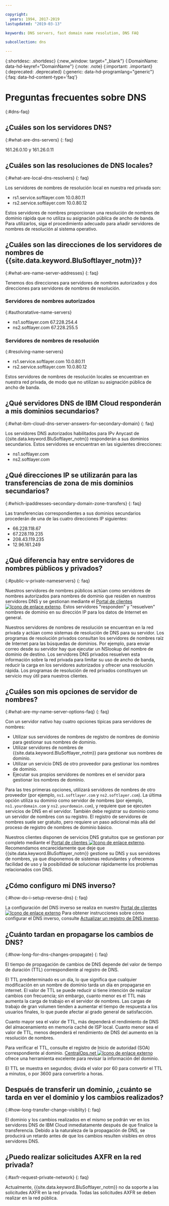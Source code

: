 ```yaml
---

copyright:
  years: 1994, 2017-2019
lastupdated: "2019-03-13"

keywords: DNS servers, fast domain name resolution, DNS FAQ

subcollection: dns

---
```



{:shortdesc: .shortdesc}
{:new_window: target="_blank"}
{:DomainName: data-hd-keyref="DomainName"}
{:note: .note}
{:important: .important}
{:deprecated: .deprecated}
{:generic: data-hd-programlang="generic"}
{:faq: data-hd-content-type='faq'}


# Preguntas frecuentes sobre DNS
{:#dns-faq}

## ¿Cuáles son los servidores DNS?
{:#what-are-dns-servers}
{: faq}

161.26.0.10 y 161.26.0.11

## ¿Cuáles son las resoluciones de DNS locales?
{:#what-are-local-dns-resolvers}
{: faq}

Los servidores de nombres de resolución local en nuestra red privada son:

* rs1.service.softlayer.com 10.0.80.11
* rs2.service.softlayer.com 10.0.80.12

Estos servidores de nombres proporcionan una resolución de nombres de dominio rápida que no utiliza su asignación pública de ancho de banda. Para utilizarlos, siga el procedimiento adecuado para añadir servidores de nombres de resolución al sistema operativo.

## ¿Cuáles son las direcciones de los servidores de nombres de {{site.data.keyword.BluSoftlayer_notm}}?
{:#what-are-name-server-addresses}
{: faq}

Tenemos dos direcciones para servidores de nombres autorizados y dos direcciones para servidores de nombres de resolución.

### Servidores de nombres autorizados
{:#authoratative-name-servers}

* ns1.softlayer.com 67.228.254.4
* ns2.softlayer.com 67.228.255.5

### Servidores de nombres de resolución
{:#resolving-name-servers}

* rs1.service.softlayer.com 10.0.80.11
* rs2.service.softlayer.com 10.0.80.12

Estos servidores de nombres de resolución locales se encuentran en nuestra red privada, de modo que no utilizan su asignación pública de ancho de banda. 

## ¿Qué servidores DNS de IBM Cloud responderán a mis dominios secundarios?
{:#what-ibm-cloud-dns-server-answers-for-secondary-domain}
{: faq}

Los servidores DNS autorizados habilitados para IPv Anycast de {{site.data.keyword.BluSoftlayer_notm}} responderán a sus dominios secundarios. Estos servidores se encuentran en las siguientes direcciones:

  * ns1.softlayer.com
  * ns2.softlayer.com
  
## ¿Qué direcciones IP se utilizarán para las transferencias de zona de mis dominios secundarios?
{:#which-ipaddresses-secondary-domain-zone-transfers}
{: faq}

Las transferencias correspondientes a sus dominios secundarios procederán de una de las cuatro direcciones IP siguientes:

* 66.228.118.67
* 67.228.119.235
* 208.43.119.235
* 12.96.161.249

## ¿Qué diferencia hay entre servidores de nombres públicos y privados?
{:#public-v-private-nameservers}
{: faq}

Nuestros servidores de nombres públicos actúan como servidores de nombres autorizados para nombres de dominio que residen en nuestros servidores DNS y se gestionan mediante el [Portal de clientes ![Icono de enlace externo](../../icons/launch-glyph.svg "Icono de enlace externo")](https://{DomainName}/). Estos servidores "responden" y "resuelven" nombres de dominio en su dirección IP para los datos de Internet en general.

Nuestros servidores de nombres de resolución se encuentran en la red privada y actúan como sistemas de resolución de DNS para su servidor. Los programas de resolución privados consultan los servidores de nombres raíz de Internet para las búsquedas de dominios. Por ejemplo, para enviar correo desde su servidor hay que ejecutar un NSlookup del nombre de dominio de destino. Los servidores DNS privados resuelven esta información sobre la red privada para limitar su uso de ancho de banda, reducir la carga en los servidores autorizados y ofrecer una resolución rápida. Los programas de resolución de red privados constituyen un servicio muy útil para nuestros clientes.

## ¿Cuáles son mis opciones de servidor de nombres?
{:#what-are-my-name-server-options-faq}
{: faq}

Con un servidor nativo hay cuatro opciones típicas para servidores de nombres:

* Utilizar sus servidores de nombres de registro de nombres de dominio para gestionar sus nombres de dominio.
* Utilizar servidores de nombres de {{site.data.keyword.BluSoftlayer_notm}} para gestionar sus nombres de dominio.
* Utilizar un servicio DNS de otro proveedor para gestionar los nombres de dominio.
* Ejecutar sus propios servidores de nombres en el servidor para gestionar los nombres de dominio.

Para las tres primeras opciones, utilizará servidores de nombres de otro proveedor (por ejemplo, `ns1.softlayer.com` y `ns2.softlayer.com`). La última opción utiliza su dominio como servidor de nombres (por ejemplo, `ns1.yourdomain.com` y `ns2.yourdomain.com`), y requiere que se ejecuten servicios de DNS en el servidor. También debe registrar su dominio como un servidor de nombres con su registro. El registro de servidores de nombres suele ser gratuito, pero requiere un paso adicional más allá del proceso de registro de nombres de dominio básico.

Nuestros clientes disponen de servicios DNS gratuitos que se gestionan por completo mediante el [Portal de clientes ![Icono de enlace externo](../../icons/launch-glyph.svg "Icono de enlace externo")](https://{DomainName}/). Recomendamos encarecidamente que deje que {{site.data.keyword.BluSoftlayer_notm}} gestione su DNS y sus servidores de nombres, ya que disponemos de sistemas redundantes y ofrecemos facilidad de uso y la posibilidad de solucionar rápidamente los problemas relacionados con DNS.

## ¿Cómo configuro mi DNS inverso?
{:#how-do-i-setup-reverse-dns}
{: faq}

La configuración del DNS inverso se realiza en nuestro [Portal de clientes ![Icono de enlace externo](../../icons/launch-glyph.svg "Icono de enlace externo")](https://{DomainName}/) Para obtener instrucciones sobre cómo configurar el DNS inverso, consulte [Actualizar un registro de DNS inverso](/docs/infrastructure/dns?topic=dns-update-reverse-dns-record).


## ¿Cuánto tardan en propagarse los cambios de DNS?
{:#how-long-for-dns-changes-propagate}
{: faq}

El tiempo de propagación de cambios de DNS depende del valor de tiempo de duración (TTL) correspondiente al registro de DNS.

El TTL predeterminado es un día, lo que significa que cualquier modificación en un nombre de dominio tarda un día en propagarse en internet. El valor de TTL se puede reducir si tiene intención de realizar cambios con frecuencia; sin embargo, cuanto menor es el TTL más aumenta la carga de trabajo en el servidor de nombres. Las cargas de trabajo de gran volumen tienden a aumentar el tiempo de respuesta a los usuarios finales, lo que puede afectar al grado general de satisfacción.

Cuanto mayor sea el valor de TTL, más dependerá el rendimiento de DNS del almacenamiento en memoria caché de ISP local. Cuanto menor sea el valor de TTL, menos dependerá el rendimiento de DNS del aumento en la resolución de nombres.

Para verificar el TTL, consulte el registro de Inicio de autoridad (SOA) correspondiente al dominio. [CentralOps.net ![Icono de enlace externo](../../icons/launch-glyph.svg "Icono de enlace externo")](http://centralops.net/co/) ofrece una herramienta excelente para revisar la información del dominio.

El TTL se muestra en segundos; divida el valor por 60 para convertir el TTL a minutos, o por 3600 para convertirlo a horas.


## Después de transferir un dominio, ¿cuánto se tarda en ver el dominio y los cambios realizados?
{:#how-long-transfer-change-visiblity}
{: faq}

El dominio y los cambios realizados en el mismo se podrán ver en los servidores DNS de IBM Cloud inmediatamente después de que finalice la transferencia. Debido a la naturaleza de la propagación de DNS, se producirá un retardo antes de que los cambios resulten visibles en otros servidores DNS.

## ¿Puedo realizar solicitudes AXFR en la red privada?
{:#axfr-request-private-network}
{: faq}

Actualmente, {{site.data.keyword.BluSoftlayer_notm}} no da soporte a las solicitudes AXFR en la red privada. Todas las solicitudes AXFR se deben realizar en la red pública.
